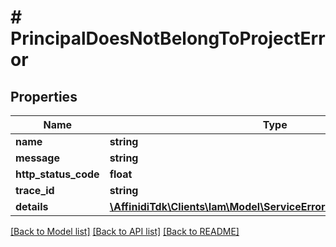 # # PrincipalDoesNotBelongToProjectError

## Properties

| Name                 | Type                                                                                                         | Description | Notes      |
| -------------------- | ------------------------------------------------------------------------------------------------------------ | ----------- | ---------- |
| **name**             | **string**                                                                                                   |             |
| **message**          | **string**                                                                                                   |             |
| **http_status_code** | **float**                                                                                                    |             |
| **trace_id**         | **string**                                                                                                   |             |
| **details**          | [**\AffinidiTdk\Clients\Iam\Model\ServiceErrorResponseDetailsInner[]**](ServiceErrorResponseDetailsInner.md) |             | [optional] |

[[Back to Model list]](../../README.md#models) [[Back to API list]](../../README.md#endpoints) [[Back to README]](../../README.md)
